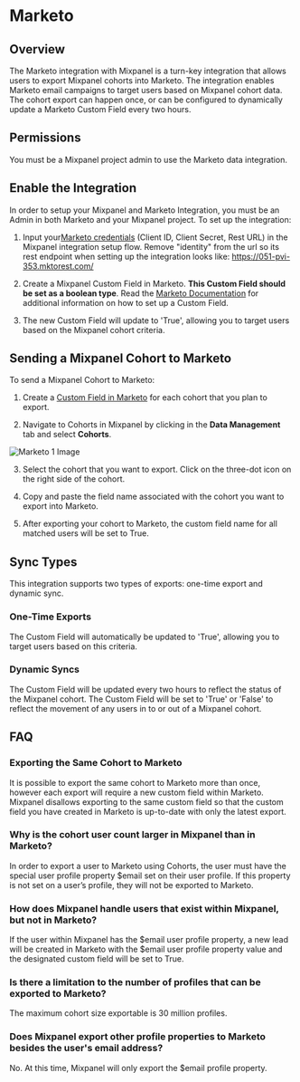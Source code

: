 # Marketo


## Overview

The Marketo integration with Mixpanel is a turn-key integration that allows users to export Mixpanel cohorts into Marketo. The integration enables Marketo email campaigns to target users based on Mixpanel cohort data. The cohort export can happen once, or can be configured to dynamically update a Marketo Custom Field every two hours.

## Permissions

You must be a Mixpanel project admin to use the Marketo data integration.

## Enable the Integration

In order to setup your Mixpanel and Marketo Integration, you must be an Admin in both Marketo and your Mixpanel project. To set up the integration:

1. Input your[Marketo credentials](http://developers.marketo.com/rest-api/authentication/) (Client ID, Client Secret, Rest URL) in the Mixpanel integration setup flow. Remove "identity" from the url so its rest endpoint when setting up the integration looks like: https://051-pvi-353.mktorest.com/

2. Create a Mixpanel Custom Field in Marketo. **This Custom Field should be set as a boolean type**. Read the [Marketo Documentation](https://docs.marketo.com/display/public/DOCS/Create+a+Custom+Field+in+Marketo) for additional information on how to set up a Custom Field.

3. The new Custom Field will update to 'True', allowing you to target users based on the Mixpanel cohort criteria.


## Sending a Mixpanel Cohort to Marketo

To send a Mixpanel Cohort to Marketo:

1. Create a [Custom Field in Marketo](https://docs.marketo.com/display/public/DOCS/Create+a+Custom+Field+in+Marketo) for each cohort that you plan to export.

2. Navigate to Cohorts in Mixpanel by clicking in the **Data Management** tab and select **Cohorts**.

![Marketo 1 Image](/marketo1.png)

3. Select the cohort that you want to export. Click on the three-dot icon on the right side of the cohort.

4. Copy and paste the field name associated with the cohort you want to export into Marketo.

5. After exporting your cohort to Marketo, the custom field name for all matched users will be set to True.

## Sync Types

This integration supports two types of exports: one-time export and dynamic sync.

### One-Time Exports 
The Custom Field will automatically be updated to 'True', allowing you to target users based on this criteria.

### Dynamic Syncs
The Custom Field will be updated every two hours to reflect the status of the Mixpanel cohort. The Custom Field will be set to 'True' or 'False' to reflect the movement of any users in to or out of a Mixpanel cohort.

## FAQ

### Exporting the Same Cohort to Marketo
It is possible to export the same cohort to Marketo more than once, however each export will require a new custom field within Marketo. Mixpanel disallows exporting to the same custom field so that the custom field you have created in Marketo is up-to-date with only the latest export.

### Why is the cohort user count larger in Mixpanel than in Marketo?
In order to export a user to Marketo using Cohorts, the user must have the special user profile property $email set on their user profile. If this property is not set on a user’s profile, they will not be exported to Marketo.

### How does Mixpanel handle users that exist within Mixpanel, but not in Marketo?
If the user within Mixpanel has the \$email user profile property, a new lead will be created in Marketo with the $email user profile property value and the designated custom field will be set to True.

### Is there a limitation to the number of profiles that can be exported to Marketo?
The maximum cohort size exportable is 30 million profiles.

### Does Mixpanel export other profile properties to Marketo besides the user's email address?
No. At this time, Mixpanel will only export the $email profile property.

